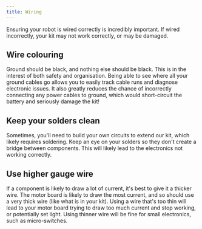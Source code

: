 ```yaml
---
title: Wiring
---
```


Ensuring your robot is wired correctly is incredibly important. If wired incorrectly, your kit may not work correctly, or may be damaged.

## Wire colouring
Ground should be black, and nothing else should be black. This is in the interest of both safety and organisation. Being able to see where all your ground cables go allows you to easily track cable runs and diagnose electronic issues. It also greatly reduces the chance of incorrectly connecting any power cables to ground, which would short-circuit the battery and seriously damage the kit!

## Keep your solders clean
Sometimes, you'll need to build your own circuits to extend our kit, which likely requires soldering. Keep an eye on your solders so they don't create a bridge between components. This will likely lead to the electronics not working correctly.

## Use higher gauge wire
If a component is likely to draw a lot of current, it's best to give it a thicker wire. The motor board is likely to draw the most current, and so should use a very thick wire (like what is in your kit). Using a wire that's too thin will lead to your motor board trying to draw too much current and stop working, or potentially set light. Using thinner wire will be fine for small electronics, such as micro-switches.
